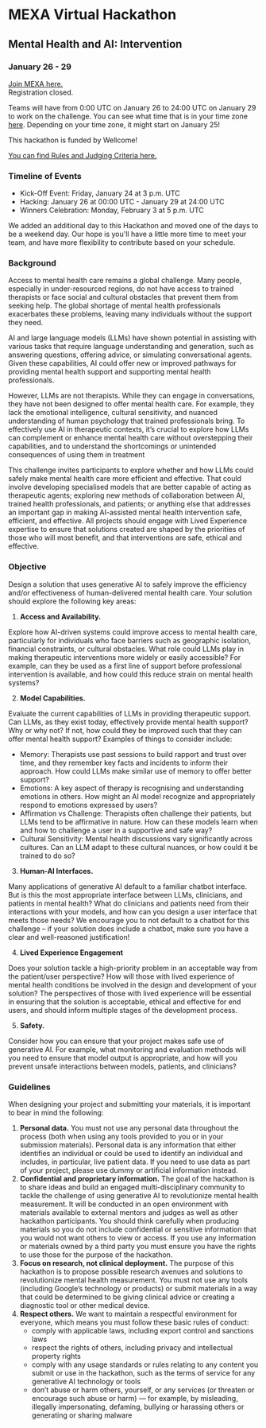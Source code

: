 # MEXA Virtual Hackathon 


## Mental Health and AI: Intervention

### January 26 - 29 
[Join MEXA here.](https://mexa.app/)  
Registration closed. 

Teams will have from 0:00 UTC on January 26 to 24:00 UTC on January 29 to work on the challenge. You can see what time that is in your time zone [here](https://www.worldtimebuddy.com/). Depending on your time zone, it might start on January 25! 

This hackathon is funded by Wellcome!

[You can find Rules and Judging Criteria here.](https://github.com/neuromatch/mexa-hack/blob/main/rules.md) 

### Timeline of Events
* Kick-Off Event: Friday, January 24 at 3 p.m. UTC
* Hacking: January 26 at 00:00 UTC - January 29 at 24:00 UTC
* Winners Celebration: Monday, February 3 at 5 p.m. UTC

We added an additional day to this Hackathon and moved one of the days to be a weekend day. Our hope is you'll have a little more time to meet your team, and have more flexibility to contribute based on your schedule.

### Background
Access to mental health care remains a global challenge. Many people, especially in under-resourced regions, do not have access to trained therapists or face social and cultural obstacles that prevent them from seeking help. The global shortage of mental health professionals exacerbates these problems, leaving many individuals without the support they need.

AI and large language models (LLMs) have shown potential in assisting with various tasks that require language understanding and generation, such as answering questions, offering advice, or simulating conversational agents. Given these capabilities, AI could offer new or improved pathways for providing mental health support and supporting mental health professionals.

However, LLMs are not therapists. While they can engage in conversations, they have not been designed to offer mental health care. For example, they lack the emotional intelligence, cultural sensitivity, and nuanced understanding of human psychology that trained professionals bring. To effectively use AI in therapeutic contexts, it’s crucial to explore how LLMs can complement or enhance mental health care without overstepping their capabilities, and to understand the shortcomings or unintended consequences of using them in treatment

This challenge invites participants to explore whether and how LLMs could safely make mental health care more efficient and effective. That could involve developing specialised models that are better capable of acting as therapeutic agents; exploring new methods of collaboration between AI, trained health professionals, and patients; or anything else that addresses an important gap in making AI-assisted mental health intervention safe, efficient, and effective. All projects should engage with Lived Experience expertise to ensure that solutions created are shaped by the priorities of those who will most benefit, and that interventions are safe, ethical and effective.


### Objective
Design a solution that uses generative AI to safely improve the efficiency and/or effectiveness of human-delivered mental health care. Your solution should explore the following key areas:
1. **Access and Availability.**
   
Explore how AI-driven systems could improve access to mental health care, particularly for individuals who face barriers such as geographic isolation, financial constraints, or cultural obstacles. What role could LLMs play in making therapeutic interventions more widely or easily accessible? For example, can they be used as a first line of support before professional intervention is available, and how could this reduce strain on mental health systems?

2. **Model Capabilities.**

Evaluate the current capabilities of LLMs in providing therapeutic support. Can LLMs, as they exist today, effectively provide mental health support? Why or why not? If not, how could they be improved such that they can offer mental health support? Examples of things to consider include:
* Memory: Therapists use past sessions to build rapport and trust over time, and they remember key facts and incidents to inform their approach. How could LLMs make similar use of memory to offer better support?
* Emotions: A key aspect of therapy is recognising and understanding emotions in others. How might an AI model recognize and appropriately respond to emotions expressed by users?
* Affirmation vs Challenge: Therapists often challenge their patients, but LLMs tend to be affirmative in nature. How can these models learn when and how to challenge a user in a supportive and safe way?
* Cultural Sensitivity: Mental health discussions vary significantly across cultures. Can an LLM adapt to these cultural nuances, or how could it be trained to do so?

3. **Human-AI Interfaces.**

Many applications of generative AI default to a familiar chatbot interface. But is this the most appropriate interface between LLMs, clinicians, and patients in mental health? What do clinicians and patients need from their interactions with your models, and how can you design a user interface that meets those needs? We encourage you to not default to a chatbot for this challenge – if your solution does include a chatbot, make sure you have a clear and well-reasoned justification!

4. **Lived Experience Engagement**

Does your solution tackle a high-priority problem in an acceptable way from the patient/user perspective? How will those with lived experience of mental health conditions be involved in the design and development of your solution? The perspectives of those with lived experience will be essential in ensuring that the solution is acceptable, ethical and effective for end users, and should inform multiple stages of the development process.

5. **Safety.** 

Consider how you can ensure that your project makes safe use of generative AI. For example, what monitoring and evaluation methods will you need to ensure that model output is appropriate, and how will you prevent unsafe interactions between models, patients, and clinicians?

### Guidelines
When designing your project and submitting your materials, it is important to bear in mind the following:

1. **Personal data.** You must not use any personal data throughout the process (both when using any tools provided to you or in your submission materials). Personal data is any information that either identifies an individual or could be used to identify an individual and includes, in particular, live patient data. If you need to use data as part of your project, please use dummy or artificial information instead. 
2. **Confidential and proprietary information.** The goal of the hackathon is to share ideas and build an engaged multi-disciplinary community to tackle the challenge of using generative AI to revolutionize mental health measurement. It will be conducted in an open environment with materials available to external mentors and judges as well as other hackathon participants. You should think carefully when producing materials so you do not include confidential or sensitive information that you would not want others to view or access. If you use any information or materials owned by a third party you must ensure you have the rights to use those for the purpose of the hackathon.
3. **Focus on research, not clinical deployment.** The purpose of this hackathon is to propose possible research avenues and solutions to revolutionize mental health measurement. You must not use any tools (including Google’s technology or products) or submit materials in a way that could be determined to be giving clinical advice or creating a diagnostic tool or other medical device. 
4. **Respect others.** We want to maintain a respectful environment for everyone, which means you must follow these basic rules of conduct:
    - comply with applicable laws, including export control and sanctions laws
    - respect the rights of others, including privacy and intellectual property rights 
    - comply with any usage standards or rules relating to any content you submit or use in the hackathon, such as the terms of service for any generative AI technology or tools
    - don’t abuse or harm others, yourself, or any services (or threaten or encourage such abuse or harm) — for example, by misleading, illegally impersonating, defaming, bullying or harassing others or generating or sharing malware 
